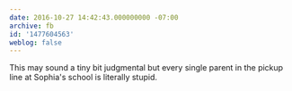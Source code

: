 ```yaml
---
date: 2016-10-27 14:42:43.000000000 -07:00
archive: fb
id: '1477604563'
weblog: false
---
```


This may sound a tiny bit judgmental but every single parent in the pickup line at Sophia's school is literally stupid.
